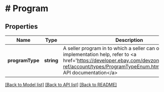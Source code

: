 # # Program

## Properties

Name | Type | Description | Notes
------------ | ------------- | ------------- | -------------
**programType** | **string** | A seller program in to which a seller can opt-in. For implementation help, refer to &lt;a href&#x3D;&#39;https://developer.ebay.com/devzone/rest/api-ref/account/types/ProgramTypeEnum.html&#39;&gt;eBay API documentation&lt;/a&gt; | [optional] 

[[Back to Model list]](../../README.md#documentation-for-models) [[Back to API list]](../../README.md#documentation-for-api-endpoints) [[Back to README]](../../README.md)


